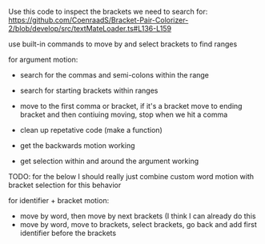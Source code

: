 Use this code to inspect the brackets we need to search for:
https://github.com/CoenraadS/Bracket-Pair-Colorizer-2/blob/develop/src/textMateLoader.ts#L136-L159

use built-in commands to move by and select brackets to find ranges

for argument motion:

- search for the commas and semi-colons within the range
- search for starting brackets within ranges
- move to the first comma or bracket, if it's a bracket move to ending bracket and
  then contiuing moving, stop when we hit a comma

- clean up repetative code (make a function)
- get the backwards motion working
- get selection within and around the argument working

TODO: for the below I should really just combine custom word motion
with bracket selection for this behavior

for identifier + bracket motion:
- move by word, then move by next brackets (I think I can already do this
- move by word, move to brackets, select brackets, go back and add first
  identifier before the brackets
